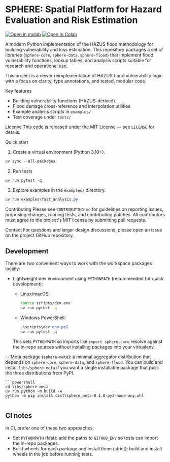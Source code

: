 # SPHERE: Spatial Platform for Hazard Evaluation and Risk Estimation

[![Open in molab](https://molab.marimo.io/molab-shield.png)](https://molab.marimo.io/notebooks/nb_VuW2QsspDTotm1GR9LD9JU)
[![Open In Colab](https://colab.research.google.com/assets/colab-badge.svg)](https://colab.research.google.com/github/Niyam-Projects/sphere/blob/main/examples/hazus_csv_sample.ipynb)



A modern Python implementation of the HAZUS flood methodology for building
vulnerability and loss estimation. This repository packages a set of libraries
(`sphere-core`, `sphere-data`, `sphere-flood`) that implement flood
vulnerability functions, lookup tables, and analysis scripts suitable for
research and operational use.

This project is a newer reimplementation of HAZUS flood vulnerability logic
with a focus on clarity, type annotations, and tested, modular code.

Key features
- Building vulnerability functions (HAZUS-derived)
- Flood damage cross-reference and interpolation utilities
- Example analysis scripts in `examples/`
- Test coverage under `tests/`

License
This code is released under the MIT License — see `LICENSE` for details.

Quick start
1. Create a virtual environment (Python 3.10+).

```powershell
uv sync --all-packages
```

2. Run tests

```powershell
uv run pytest -q
```

3. Explore examples in the `examples/` directory.

```powershell
uv run examples\fast_analysis.py
```

Contributing
Please see `CONTRIBUTING.md` for guidelines on reporting issues, proposing
changes, running tests, and contributing patches. All contributors must
agree to the project's MIT license by submitting pull requests.

Contact
For questions and larger design discussions, please open an issue on the
project GitHub repository.

Development
-----------

There are two convenient ways to work with the workspace packages locally:

- Lightweight dev environment using `PYTHONPATH` (recommended for quick development):

	- Linux/macOS:

		```bash
		source scripts/dev.env
		uv run pytest -q
		```

	- Windows PowerShell:

		```powershell
		.\scripts\dev.env.ps1
		uv run pytest -q
		```

	This sets `PYTHONPATH` so imports like `import sphere.core` resolve against the
	in-repo sources without installing packages into your virtualenv.

-- Meta package (`sphere-meta`): a minimal aggregator distribution that depends on
	`sphere-core`, `sphere-data`, and `sphere-flood`. You can build and install
	`libs/sphere-meta` if you want a single installable package that pulls the
	three distributions from PyPI.

	```powershell
	cd libs/sphere-meta
	uv run python -m build -w
	python -m pip install dist\sphere_meta-0.1.0-py3-none-any.whl
	```

CI notes
--------

In CI, prefer one of these two approaches:

- Set `PYTHONPATH` (fast): add the paths to `GITHUB_ENV` so tests can import the
	in-repo packages.
- Build wheels for each package and install them (strict): build and install
	wheels in the job before running tests.
